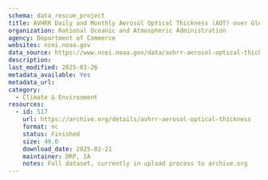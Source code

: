 ```yaml
---
schema: data_rescue_project 
title: AVHRR Daily and Monthly Aerosol Optical Thickness (AOT) over Global Oceans Climate Data Record (CDR), Version 4.0
organization: National Oceanic and Atmospheric Administration
agency: Department of Commerce
websites: ncei.noaa.gov
data_source: https://www.ncei.noaa.gov/data/avhrr-aerosol-optical-thickness/
description: 
last_modified: 2025-03-26
metadata_available: Yes
metadata_url: 
category:
  - Climate & Environment 
resources:
  - id: 517
    url: https://archive.org/details/avhrr-aerosol-optical-thickness
    format: nc
    status: Finished
    size: 49.0
    download_date: 2025-02-21
    maintainer: DRP, IA
    notes: Full dataset, currently in upload process to archive.org
---
```

